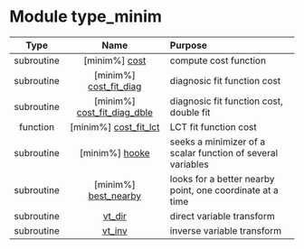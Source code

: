 # Module type_minim

| Type | Name | Purpose |
| :--: | :--: | :---------- |
| subroutine | [minim%] [cost](https://github.com/benjaminmenetrier/bump-standalone/tree/master/src/type_minim.F90#L124) | compute cost function |
| subroutine | [minim%] [cost_fit_diag](https://github.com/benjaminmenetrier/bump-standalone/tree/master/src/type_minim.F90#L149) | diagnosic fit function cost |
| subroutine | [minim%] [cost_fit_diag_dble](https://github.com/benjaminmenetrier/bump-standalone/tree/master/src/type_minim.F90#L232) | diagnosic fit function cost, double fit |
| function | [minim%] [cost_fit_lct](https://github.com/benjaminmenetrier/bump-standalone/tree/master/src/type_minim.F90#L319) | LCT fit function cost |
| subroutine | [minim%] [hooke](https://github.com/benjaminmenetrier/bump-standalone/tree/master/src/type_minim.F90#L368) | seeks a minimizer of a scalar function of several variables |
| subroutine | [minim%] [best_nearby](https://github.com/benjaminmenetrier/bump-standalone/tree/master/src/type_minim.F90#L459) | looks for a better nearby point, one coordinate at a time |
| subroutine | [vt_dir](https://github.com/benjaminmenetrier/bump-standalone/tree/master/src/type_minim.F90#L510) | direct variable transform |
| subroutine | [vt_inv](https://github.com/benjaminmenetrier/bump-standalone/tree/master/src/type_minim.F90#L527) | inverse variable transform |

